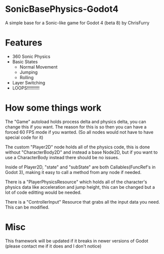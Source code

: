 # SonicBasePhysics-Godot4
 A simple base for a Sonic-like game for Godot 4 (beta 8) by ChrisFurry
 # Features
* 360 Sonic Physics
* Basic States
	* Normal Movement
	* Jumping
	* Rolling
* Layer Switching
* LOOPS!!!!!!!!!!
# How some things work
The "Game" autoload holds process delta and physics delta, you can change this if you want.
The reason for this is so then you can have a forced 60 FPS mode if you wanted. (So all nodes would not have to have special code for it)

The custom "Player2D" node holds all of the physics code, this is done without "CharacterBody2D" and instead a base Node2D, but if you want to use a CharacterBody instead there should be no issues.

Inside of Player2D, "state" and "subState" are both Callables(FuncRef's in Godot 3), making it easy to call a method from any node if needed.

There is a "PlayerPhysicsResource" which holds all of the character's physics data like acceleration and jump height, this can be changed but a lot of code editting would be needed.

There is a "ControllerInput" Resource that grabs all the input data you need. This can be modified.
# Misc
This framework will be updated if it breaks in newer versions of Godot (please contact me if it does and I don't notice)
